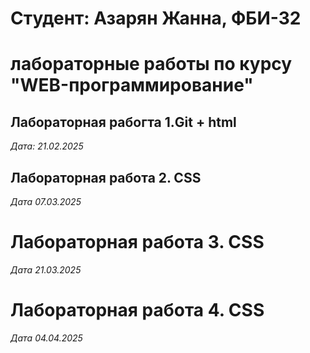 # Студент: Азарян Жанна, ФБИ-32

# лабораторные работы по курсу "WEB-программирование"

## Лабораторная рабогта 1.Git + html

*Дата: 21.02.2025*

## Лабораторная работа 2. CSS

*Дата 07.03.2025*

# Лабораторная работа 3. CSS

*Дата 21.03.2025*

# Лабораторная работа 4. CSS

*Дата 04.04.2025*